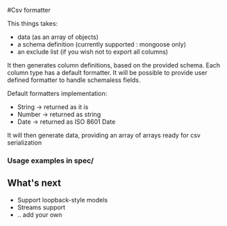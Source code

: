 #Csv formatter

This things takes:

* data (as an array of objects)
* a schema definition (currently supported : mongoose only)
* an exclude list (if you wish not to export all columns)

It then generates column definitions, based on the provided schema. Each column type has a default formatter.
It will be possible to provide user defined formatter to handle schemaless fields.

Default formatters implementation:

* String -> returned as it is
* Number -> returned as string
* Date -> returned as ISO 8601 Date

It will then generate data, providing an array of arrays ready for csv serialization


### Usage examples in spec/


## What's next

* Support loopback-style models
* Streams support
* .. add your own

